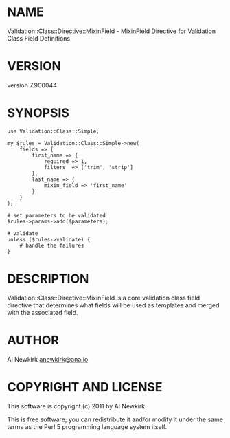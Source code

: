 # NAME

Validation::Class::Directive::MixinField - MixinField Directive for Validation Class Field Definitions

# VERSION

version 7.900044

# SYNOPSIS

    use Validation::Class::Simple;

    my $rules = Validation::Class::Simple->new(
        fields => {
            first_name => {
                required => 1,
                filters  => ['trim', 'strip']
            },
            last_name => {
                mixin_field => 'first_name'
            }
        }
    );

    # set parameters to be validated
    $rules->params->add($parameters);

    # validate
    unless ($rules->validate) {
        # handle the failures
    }

# DESCRIPTION

Validation::Class::Directive::MixinField is a core validation class field
directive that determines what fields will be used as templates and merged with
the associated field.

# AUTHOR

Al Newkirk <anewkirk@ana.io>

# COPYRIGHT AND LICENSE

This software is copyright (c) 2011 by Al Newkirk.

This is free software; you can redistribute it and/or modify it under
the same terms as the Perl 5 programming language system itself.
